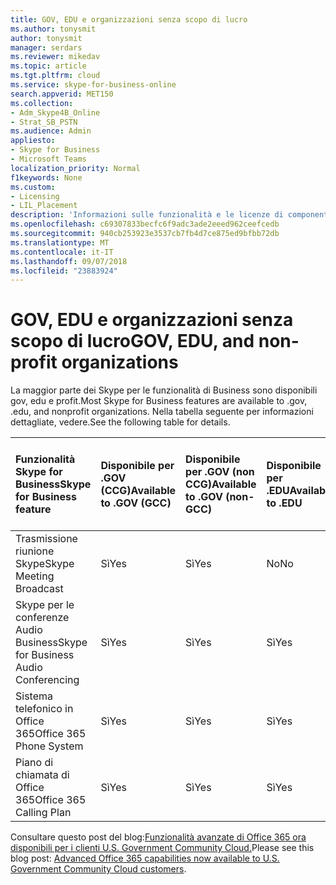 ```yaml
---
title: GOV, EDU e organizzazioni senza scopo di lucro
ms.author: tonysmit
author: tonysmit
manager: serdars
ms.reviewer: mikedav
ms.topic: article
ms.tgt.pltfrm: cloud
ms.service: skype-for-business-online
search.appverid: MET150
ms.collection:
- Adm_Skype4B_Online
- Strat_SB_PSTN
ms.audience: Admin
appliesto:
- Skype for Business
- Microsoft Teams
localization_priority: Normal
f1keywords: None
ms.custom:
- Licensing
- LIL_Placement
description: 'Informazioni sulle funzionalità e le licenze di componente aggiuntivo per GOV, EDU e organizzazione no profit piani. '
ms.openlocfilehash: c69307833becfc6f9adc3ade2eeed962ceefcedb
ms.sourcegitcommit: 940cb253923e3537cb7fb4d7ce875ed9bfbb72db
ms.translationtype: MT
ms.contentlocale: it-IT
ms.lasthandoff: 09/07/2018
ms.locfileid: "23883924"
---
```

# <a name="gov-edu-and-non-profit-organizations"></a><span data-ttu-id="32d27-103">GOV, EDU e organizzazioni senza scopo di lucro</span><span class="sxs-lookup"><span data-stu-id="32d27-103">GOV, EDU, and non-profit organizations</span></span>

<span data-ttu-id="32d27-104">La maggior parte dei Skype per le funzionalità di Business sono disponibili gov, edu e profit.</span><span class="sxs-lookup"><span data-stu-id="32d27-104">Most Skype for Business features are available to .gov, .edu, and nonprofit organizations.</span></span> <span data-ttu-id="32d27-105">Nella tabella seguente per informazioni dettagliate, vedere.</span><span class="sxs-lookup"><span data-stu-id="32d27-105">See the following table for details.</span></span>

|<span data-ttu-id="32d27-106">**Funzionalità Skype for Business**</span><span class="sxs-lookup"><span data-stu-id="32d27-106">**Skype for Business feature**</span></span>|<span data-ttu-id="32d27-107">**Disponibile per .GOV (CCG)**</span><span class="sxs-lookup"><span data-stu-id="32d27-107">**Available to .GOV (GCC)**</span></span>|<span data-ttu-id="32d27-108">**Disponibile per .GOV (non CCG)**</span><span class="sxs-lookup"><span data-stu-id="32d27-108">**Available to .GOV (non-GCC)**</span></span>|<span data-ttu-id="32d27-109">**Disponibile per .EDU**</span><span class="sxs-lookup"><span data-stu-id="32d27-109">**Available to .EDU**</span></span>|<span data-ttu-id="32d27-110">**Disponibile per organizzazioni no profit**</span><span class="sxs-lookup"><span data-stu-id="32d27-110">**Available to non-profit organizations**</span></span>|
|:-----|:-----|:-----|:-----|:-----|
|<span data-ttu-id="32d27-111">Trasmissione riunione Skype</span><span class="sxs-lookup"><span data-stu-id="32d27-111">Skype Meeting Broadcast</span></span>  <br/> |<span data-ttu-id="32d27-112">Sì</span><span class="sxs-lookup"><span data-stu-id="32d27-112">Yes</span></span>  <br/> |<span data-ttu-id="32d27-113">Sì</span><span class="sxs-lookup"><span data-stu-id="32d27-113">Yes</span></span>  <br/> |<span data-ttu-id="32d27-114">No</span><span class="sxs-lookup"><span data-stu-id="32d27-114">No</span></span>  <br/> |<span data-ttu-id="32d27-115">Sì</span><span class="sxs-lookup"><span data-stu-id="32d27-115">Yes</span></span>  <br/> |
|<span data-ttu-id="32d27-116">Skype per le conferenze Audio Business</span><span class="sxs-lookup"><span data-stu-id="32d27-116">Skype for Business Audio Conferencing</span></span>  <br/> |<span data-ttu-id="32d27-117">Sì</span><span class="sxs-lookup"><span data-stu-id="32d27-117">Yes</span></span>  <br/> |<span data-ttu-id="32d27-118">Sì</span><span class="sxs-lookup"><span data-stu-id="32d27-118">Yes</span></span>  <br/> |<span data-ttu-id="32d27-119">Sì</span><span class="sxs-lookup"><span data-stu-id="32d27-119">Yes</span></span>  <br/> |<span data-ttu-id="32d27-120">Sì</span><span class="sxs-lookup"><span data-stu-id="32d27-120">Yes</span></span>  <br/> |
|<span data-ttu-id="32d27-121">Sistema telefonico in Office 365</span><span class="sxs-lookup"><span data-stu-id="32d27-121">Office 365 Phone System</span></span>  <br/> |<span data-ttu-id="32d27-122">Sì</span><span class="sxs-lookup"><span data-stu-id="32d27-122">Yes</span></span>  <br/> |<span data-ttu-id="32d27-123">Sì</span><span class="sxs-lookup"><span data-stu-id="32d27-123">Yes</span></span>  <br/> |<span data-ttu-id="32d27-124">Sì</span><span class="sxs-lookup"><span data-stu-id="32d27-124">Yes</span></span>  <br/> |<span data-ttu-id="32d27-125">Sì</span><span class="sxs-lookup"><span data-stu-id="32d27-125">Yes</span></span>  <br/> |
|<span data-ttu-id="32d27-126">Piano di chiamata di Office 365</span><span class="sxs-lookup"><span data-stu-id="32d27-126">Office 365 Calling Plan</span></span>  <br/> |<span data-ttu-id="32d27-127">Sì</span><span class="sxs-lookup"><span data-stu-id="32d27-127">Yes</span></span>  <br/> |<span data-ttu-id="32d27-128">Sì</span><span class="sxs-lookup"><span data-stu-id="32d27-128">Yes</span></span>  <br/> |<span data-ttu-id="32d27-129">Sì</span><span class="sxs-lookup"><span data-stu-id="32d27-129">Yes</span></span>  <br/> |<span data-ttu-id="32d27-130">Sì</span><span class="sxs-lookup"><span data-stu-id="32d27-130">Yes</span></span>  <br/> |
   
<span data-ttu-id="32d27-131">Consultare questo post del blog:[Funzionalità avanzate di Office 365 ora disponibili per i clienti U.S. Government Community Cloud.](https://blogs.office.com/2017/01/17/advanced-office-365-capabilities-now-available-to-u-s-government-community-customers/)</span><span class="sxs-lookup"><span data-stu-id="32d27-131">Please see this blog post: [Advanced Office 365 capabilities now available to U.S. Government Community Cloud customers](https://blogs.office.com/2017/01/17/advanced-office-365-capabilities-now-available-to-u-s-government-community-customers/).</span></span>